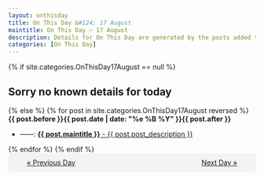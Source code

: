 ```yaml
---
layout: onthisday
title: On This Day &#124; 17 August
maintitle: On This Day — 17 August
description: Details for On This Day are generated by the posts added to the website so the content is subject to changes/updates over time.
categories: [On This Day]
---
```


{% if site.categories.OnThisDay17August == null %}
<h2>Sorry no known details for today</h2>
{% else %}
{% for post in site.categories.OnThisDay17August reversed %}
<strong>{{ post.before }}{{ post.date | date: "%e %B %Y" }}{{ post.after }}</strong>
<ul>
<li> ——: <a class="{{ post.class }}" href="{{ post.url }}"><strong>{{ post.maintitle }}</strong> - {{ post.post_description }}</a></li>
</ul>
{% endfor %}
{% endif %}
<br />
<div style="background-color: #f3f3f3; padding: 10px; border-radius: 5px; text-align: center; display: flex; justify-content: space-evenly;">
<a href="/onthisday/08/08-16">« Previous Day</a>
<span style="visibility:hidden;">[ Visit Leap Year February 29 ]</span>
<a href="/onthisday/08/08-18">Next Day »</a>
</div>
